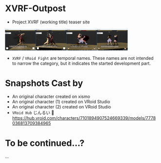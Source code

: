 # XVRF-Outpost
* Project XVRF (working title) teaser site

<img src="snapshot/XVRF2018-12-21-00.png" width="20%"/><img src="snapshot/XVRF2018-12-21-01.png" width="20%"/><img src="snapshot/XVRF2018-12-21-02.png" width="20%"/><img src="snapshot/XVRF2018-12-21-03.png" width="20%"/>

* `XVRF` / `VRoid Fight` are temporal names.
These names are not intended to narrow the category, but it indicates the started development part.

# Snapshots Cast by

* An original character created on xismo
* An original character (1) created on VRoid Studio
* An original character (2) created on VRoid Studio
* `VRoid Hub` じんるい 🔗 https://hub.vroid.com/characters/7101894907524669339/models/7778036813709384965

# To be continued...?

...
